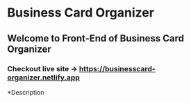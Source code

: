 # Business Card Organizer
## Welcome to Front-End of Business Card Organizer
### Checkout live site -> https://businesscard-organizer.netlify.app 


*Description
